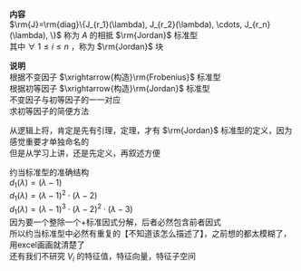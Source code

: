 **内容**    
 $\rm{J}=\rm{diag}\{J_{r_1}(\lambda), J_{r_2}(\lambda), \cdots, J_{r_n}(\lambda), \}$ 称为 $A$ 的相抵 $\rm{Jordan}$ 标准型    
其中 $\forall\ 1\le i\le n$ ，称为 $\rm{Jordan}$ 块    
    
**说明**    
根据不变因子 $\xrightarrow{构造}\rm{Frobenius}$ 标准型    
根据初等因子 $\xrightarrow{构造}\rm{Jordan}$ 标准型    
不变因子与初等因子的一一对应    
求初等因子的简便方法    
    
从逻辑上将，肯定是先有引理，定理，才有 $\rm{Jordan}$ 标准型的定义，因为感觉重要才单独命名的    
但是从学习上讲，还是先定义，再叙述方便    
    
约当标准型的准确结构    
 $d_1(\lambda)=(\lambda-1)$     
 $d_1(\lambda)=(\lambda-1)^2\cdot(\lambda-2)$     
 $d_1(\lambda)=(\lambda-1)^3\cdot(\lambda-2)^2\cdot(\lambda-3)$     
因为要一个整除一个+标准因式分解，后者必然包含前者因式    
所以约当标准型中必然有重复的【不知道该怎么描述了】，之前想的都太模糊了，用excel画画就清楚了    
还有我们不研究 $V_i$ 的特征值，特征向量，特征子空间    
